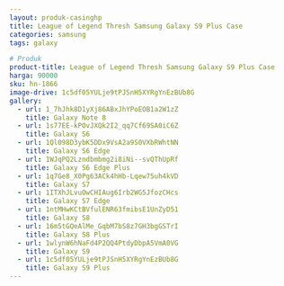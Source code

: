 ```yaml
---
layout: produk-casinghp
title: League of Legend Thresh Samsung Galaxy S9 Plus Case
categories: samsung
tags: galaxy

# Produk
product-title: League of Legend Thresh Samsung Galaxy S9 Plus Case
harga: 90000
sku: hn-1866
image-drive: 1c5df05YULje9tPJSnH5XYRgYnEzBUb8G
gallery:
  - url: 1_7hJhk8D1yXj86ABxJhYPoEOB1a2W1zZ
    title: Galaxy Note 8
  - url: 1s77EE-kPOvJXQk2I2_qq7Cf69SA0iC6Z
    title: Galaxy S6
  - url: 1Ql098D3ybK5DDx9VsA2a9S0VXbRWhtNN
    title: Galaxy S6 Edge
  - url: 1WJqPQ2Lzndbmbmg2i8iNi--svQThUpRf
    title: Galaxy S6 Edge Plus
  - url: 1q7Ge8_X0Pg63ACk4hHb-Lqew75uh4kVD
    title: Galaxy S7
  - url: 1ITXhJLvuOwCHIAug6Irb2WG5JfozCHcs
    title: Galaxy S7 Edge
  - url: 1ntMHwKCtBVfulENR63fmibsE1UnZyD51
    title: Galaxy S8
  - url: 16m5tGQeAlMe_GqbM7bS8z7GH3bgGSTrI
    title: Galaxy S8 Plus
  - url: 1wlynW6hNaFd4P2QQ4PtdyDbpA5VmA0VG
    title: Galaxy S9
  - url: 1c5df05YULje9tPJSnH5XYRgYnEzBUb8G
    title: Galaxy S9 Plus
---
```

